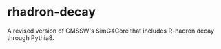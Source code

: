 # rhadron-decay

A revised version of CMSSW's SimG4Core that includes R-hadron decay through Pythia8.